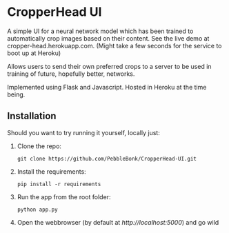 # CropperHead UI
A simple UI for a neural network model which has been trained to automatically crop images based on their content. See the live demo at cropper-head.herokuapp.com. (Might take a few seconds for the service to boot up at Heroku)

Allows users to send their own preferred crops to a server to be used in training of future, hopefully better, networks. 

Implemented using Flask and Javascript. Hosted in Heroku at the time being.

## Installation
Should you want to try running it yourself, locally just:

1. Clone the repo:
    ```shell
    git clone https://github.com/PebbleBonk/CropperHead-UI.git
    ```
2. Install the requirements:
    ```shell
    pip install -r requirements
    ```
3. Run the app from the root folder:
    ```shell
    python app.py
    ```
4. Open the webbrowser (by default at *http://localhost:5000*) and go wild